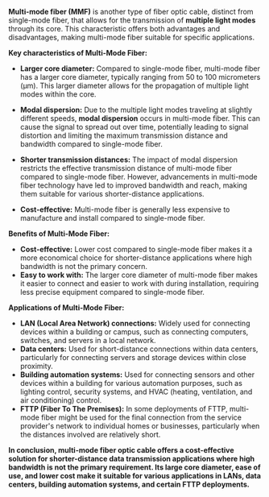 **Multi-mode fiber (MMF)** is another type of fiber optic cable, distinct from single-mode fiber, that allows for the transmission of **multiple light modes** through its core. This characteristic offers both advantages and disadvantages, making multi-mode fiber suitable for specific applications.

**Key characteristics of Multi-Mode Fiber:**

- **Larger core diameter:** Compared to single-mode fiber, multi-mode fiber has a larger core diameter, typically ranging from 50 to 100 micrometers (µm). This larger diameter allows for the propagation of multiple light modes within the core.
    
- **Modal dispersion:** Due to the multiple light modes traveling at slightly different speeds, **modal dispersion** occurs in multi-mode fiber. This can cause the signal to spread out over time, potentially leading to signal distortion and limiting the maximum transmission distance and bandwidth compared to single-mode fiber.
- **Shorter transmission distances:** The impact of modal dispersion restricts the effective transmission distance of multi-mode fiber compared to single-mode fiber. However, advancements in multi-mode fiber technology have led to improved bandwidth and reach, making them suitable for various shorter-distance applications.
- **Cost-effective:** Multi-mode fiber is generally less expensive to manufacture and install compared to single-mode fiber.

**Benefits of Multi-Mode Fiber:**

- **Cost-effective:** Lower cost compared to single-mode fiber makes it a more economical choice for shorter-distance applications where high bandwidth is not the primary concern.
- **Easy to work with:** The larger core diameter of multi-mode fiber makes it easier to connect and easier to work with during installation, requiring less precise equipment compared to single-mode fiber.

**Applications of Multi-Mode Fiber:**

- **LAN (Local Area Network) connections:** Widely used for connecting devices within a building or campus, such as connecting computers, switches, and servers in a local network.
- **Data centers:** Used for short-distance connections within data centers, particularly for connecting servers and storage devices within close proximity.
- **Building automation systems:** Used for connecting sensors and other devices within a building for various automation purposes, such as lighting control, security systems, and HVAC (heating, ventilation, and air conditioning) control.
- **FTTP (Fiber To The Premises):** In some deployments of FTTP, multi-mode fiber might be used for the final connection from the service provider's network to individual homes or businesses, particularly when the distances involved are relatively short.

**In conclusion, multi-mode fiber optic cable offers a cost-effective solution for shorter-distance data transmission applications where high bandwidth is not the primary requirement. Its large core diameter, ease of use, and lower cost make it suitable for various applications in LANs, data centers, building automation systems, and certain FTTP deployments.**